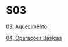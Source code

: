 # S03

[03. Aquecimento](https://github.com/Guilhermedsc/P_FUNCIONAL/tree/main/F_ARCADE#03-aquecimento)

[04. Operações Básicas](https://github.com/Guilhermedsc/P_FUNCIONAL/tree/main/F_ARCADE#04-opera%C3%A7%C3%B5es-b%C3%A1sicas)